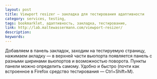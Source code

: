 ```yaml
---
layout: post
title: Viewport resizer — закладка для тестирования адаптивности
category: services, testing, 
tags: bookmarklet, адаптивность, закладка, тестирование, 
link: http://lab.maltewassermann.com/viewport-resizer/
description: 
keywords: 
---
```


<p>Добавляем в панель закладок, заходим на тестируемую страницу, нажимаем акладку — в верхней части вьюпорта появляется панель с разными ширинами вьюпортов и возможностью поворота. Пункты панели можно определить самому. Удобно и быстро (почти как встроенное в Firefox средство тестирования — Ctrl+Shift+M).</p>
